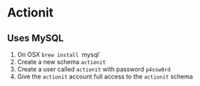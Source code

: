 # Actionit

## Uses MySQL

1. On OSX `brew install `mysql`
1. Create a new schema `actionit`
1. Create a user called `actionit` with password `p4ssw0rd`
1. Give the `actionit` account full access to the `actionit` schema
